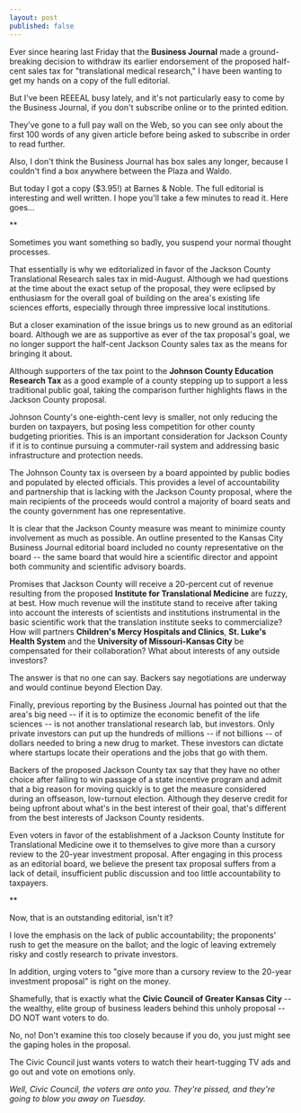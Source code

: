 ```yaml
---
layout: post
published: false
---
```


Ever since hearing last Friday that the **Business Journal** made a ground-breaking decision to withdraw its earlier endorsement of the proposed half-cent sales tax for "translational medical research," I have been wanting to get my hands on a copy of the full editorial.

But I've been REEEAL busy lately, and it's not particularly easy to come by the Business Journal, if you don't subscribe online or to the printed edition.

They've gone to a full pay wall on the Web, so you can see only about the first 100 words of any given article before being asked to subscribe in order to read further.

Also, I don't think the Business Journal has box sales any longer, because I couldn't find a box anywhere between the Plaza and Waldo.

But today I got a copy ($3.95!) at Barnes & Noble. The full editorial is interesting and well written. I hope you'll take a few minutes to read it. Here goes...

**

Sometimes you want something so badly, you suspend your normal thought processes.

That essentially is why we editorialized in favor of the Jackson County Translational Research sales tax in mid-August. Although we had questions at the time about the exact setup of the proposal, they were eclipsed by enthusiasm for the overall goal of building on the area's existing life sciences efforts, especially through three impressive local institutions.

But a closer examination of the issue brings us to new ground as an editorial board. Although we are as supportive as ever of the tax proposal's goal, we no longer support the half-cent Jackson County sales tax as the means for bringing it about.

Although supporters of the tax point to the **Johnson County Education Research Tax** as a good example of a county stepping up to support a less traditional public goal, taking the comparison further highlights flaws in the Jackson County proposal.

Johnson County's one-eighth-cent levy is smaller, not only reducing the burden on taxpayers, but posing less competition for other county budgeting priorities. This is an important consideration for Jackson County if it is to continue pursuing a commuter-rail system and addressing basic infrastructure and protection needs.

The Johnson County tax is overseen by a board appointed by public bodies and populated by elected officials. This provides a level of accountability and partnership that is lacking with the Jackson County proposal, where the main recipients of the proceeds would control a majority of board seats and the county government has one representative.

It is clear that the Jackson County measure was meant to minimize county involvement as much as possible. An outline presented to the Kansas City Business Journal editorial board included no county representative on the board -- the same board that would hire a scientific director and appoint both community and scientific advisory boards.

Promises that Jackson County will receive a 20-percent cut of revenue resulting from the proposed **Institute for Translational Medicine** are fuzzy, at best. How much revenue will the institute stand to receive after taking into account the interests of scientists and institutions instrumental in the basic scientific work that the translation institute seeks to commercialize? How will partners **Children's Mercy Hospitals and Clinics**, **St. Luke's Health System** and the **University of Missouri-Kansas City** be compensated for their collaboration? What about interests of any outside investors?

The answer is that no one can say. Backers say negotiations are underway and would continue beyond Election Day.

Finally, previous reporting by the Business Journal has pointed out that the area's big need -- if it is to optimize the economic benefit of the life sciences -- is not another translational research lab, but investors. Only private investors can put up the hundreds of millions -- if not billions -- of dollars needed to bring a new drug to market. These investors can dictate where startups locate their operations and the jobs that go with them.

Backers of the proposed Jackson County tax say that they have no other choice after failing to win passage of a state incentive program and admit that a big reason for moving quickly is to get the measure considered during an offseason, low-turnout election. Although they deserve credit for being upfront about what's in the best interest of their goal, that's different from the best interests of Jackson County residents.

Even voters in favor of the establishment of a Jackson County Institute for Translational Medicine owe it to themselves to give more than  a cursory review to the 20-year investment proposal. After engaging in this process as an editorial board, we believe the present tax proposal suffers from a lack of detail, insufficient public discussion and too little accountability to taxpayers.

**

Now, that is an outstanding editorial, isn't it?

I love the emphasis on the lack of public accountability; the proponents' rush to get the measure on the ballot; and the logic of leaving extremely risky and costly research to private investors.

In addition, urging voters to "give more than a cursory review to the 20-year investment proposal" is right on the money.

Shamefully, that is exactly what the **Civic Council of Greater Kansas City** -- the wealthy, elite group of business leaders behind this unholy proposal -- DO NOT want voters to do.

No, no! Don't examine this too closely because if you do, you just might see the gaping holes in the proposal.

The Civic Council just wants voters to watch their heart-tugging TV ads and go out and vote on emotions only.

_Well, Civic Council, the voters are onto you. They're pissed, and they're going to blow you away on Tuesday._
